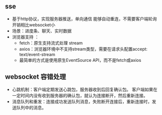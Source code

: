 ## sse
- 基于http协议，实现服务器推送，单向通信
  能够自动重连，不需要客户端轮询
  开销相比websocket小
- 场景：进度条、聊天、实时数据
- 浏览器支持 ：
    - fetch：原生支持流式处理 stream
    - axios：浏览器环境中不支持stream类型，需要在请求头配置accept: text/event-stream
    - 最简单的方式是使用原生EventSource API，而不是fetch或axios

## websocket 容错处理
- 心跳机制：客户端定期发送心跳包，服务器收到后回复确认包。
  客户端如果在一定时间内没有收到服务器的确认包，就认为连接断开，然后重新连接。
- 消息队列和重发：连接成功发送队列消息，失败断开连接后，重新连接时，发送队列中的消息。

